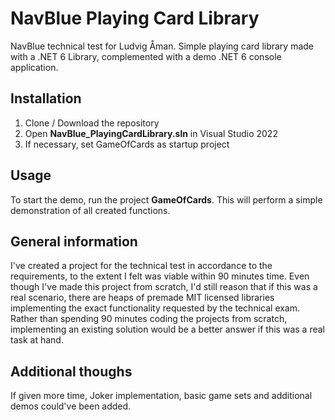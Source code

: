 # NavBlue Playing Card Library

NavBlue technical test for Ludvig Åman. 
Simple playing card library made with a .NET 6 Library, complemented with a demo .NET 6 console application.

## Installation

1. Clone / Download the repository
2. Open **NavBlue_PlayingCardLibrary.sln** in Visual Studio 2022
3. If necessary, set GameOfCards as startup project

## Usage

To start the demo, run the project **GameOfCards**. This will perform a simple demonstration of all created functions. 

## General information

I've created a project for the technical test in accordance to the requirements, to the extent I felt was viable within 90 minutes time. Even though I've made this project from scratch, I'd still reason that if this was a real scenario, there are heaps of premade MIT licensed libraries implementing the exact functionality requested by the technical exam. Rather than spending 90 minutes coding the projects from scratch, implementing an existing solution would be a better answer if this was a real task at hand.

## Additional thoughs

If given more time, Joker implementation, basic game sets and additional demos could've been added.
